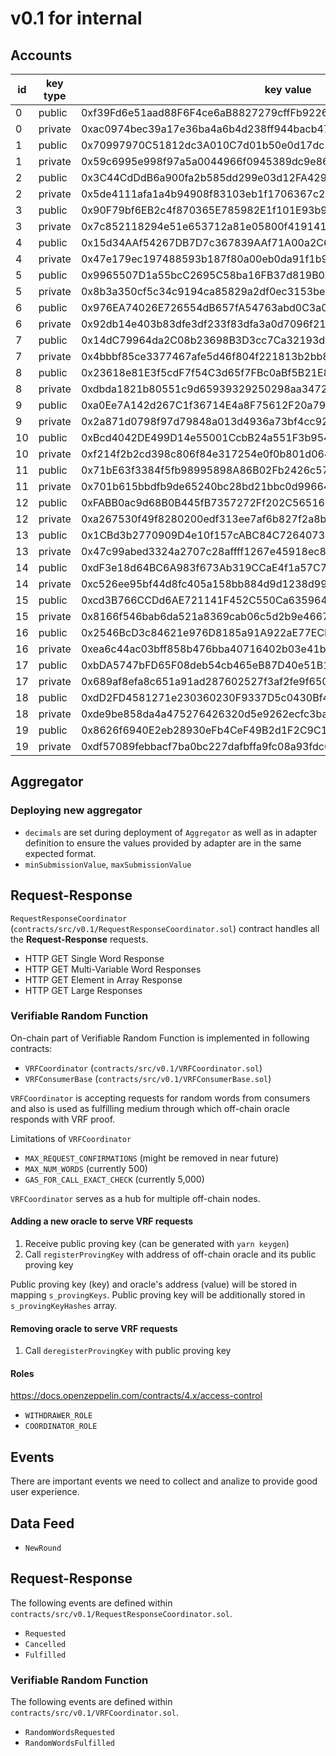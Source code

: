 # v0.1 for internal

## Accounts

| id | key type | key value                                                          | use         |
|----|----------|--------------------------------------------------------------------|-------------|
| 0  | public   | 0xf39Fd6e51aad88F6F4ce6aB8827279cffFb92266                         | deployer    |
| 0  | private  | 0xac0974bec39a17e36ba4a6b4d238ff944bacb478cbed5efcae784d7bf4f2ff80 |             |
| 1  | public   | 0x70997970C51812dc3A010C7d01b50e0d17dc79C8                         | consumer    |
| 1  | private  | 0x59c6995e998f97a5a0044966f0945389dc9e86dae88c7a8412f4603b6b78690d |             |
| 2  | public   | 0x3C44CdDdB6a900fa2b585dd299e03d12FA4293BC                         | feedOracle0 |
| 2  | private  | 0x5de4111afa1a4b94908f83103eb1f1706367c2e68ca870fc3fb9a804cdab365a |             |
| 3  | public   | 0x90F79bf6EB2c4f870365E785982E1f101E93b906                         | feedOracle1 |
| 3  | private  | 0x7c852118294e51e653712a81e05800f419141751be58f605c371e15141b007a6 |             |
| 4  | public   | 0x15d34AAf54267DB7D7c367839AAf71A00a2C6A65                         | feedOracle2 |
| 4  | private  | 0x47e179ec197488593b187f80a00eb0da91f1b9d0b13f8733639f19c30a34926a |             |
| 5  | public   | 0x9965507D1a55bcC2695C58ba16FB37d819B0A4dc                         |             |
| 5  | private  | 0x8b3a350cf5c34c9194ca85829a2df0ec3153be0318b5e2d3348e872092edffba |             |
| 6  | public   | 0x976EA74026E726554dB657fA54763abd0C3a0aa9                         |             |
| 6  | private  | 0x92db14e403b83dfe3df233f83dfa3a0d7096f21ca9b0d6d6b8d88b2b4ec1564e |             |
| 7  | public   | 0x14dC79964da2C08b23698B3D3cc7Ca32193d9955                         |             |
| 7  | private  | 0x4bbbf85ce3377467afe5d46f804f221813b2bb87f24d81f60f1fcdbf7cbf4356 |             |
| 8  | public   | 0x23618e81E3f5cdF7f54C3d65f7FBc0aBf5B21E8f                         |             |
| 8  | private  | 0xdbda1821b80551c9d65939329250298aa3472ba22feea921c0cf5d620ea67b97 |             |
| 9  | public   | 0xa0Ee7A142d267C1f36714E4a8F75612F20a79720                         |             |
| 9  | private  | 0x2a871d0798f97d79848a013d4936a73bf4cc922c825d33c1cf7073dff6d409c6 |             |
| 10 | public   | 0xBcd4042DE499D14e55001CcbB24a551F3b954096                         |             |
| 10 | private  | 0xf214f2b2cd398c806f84e317254e0f0b801d0643303237d97a22a48e01628897 |             |
| 11 | public   | 0x71bE63f3384f5fb98995898A86B02Fb2426c5788                         |             |
| 11 | private  | 0x701b615bbdfb9de65240bc28bd21bbc0d996645a3dd57e7b12bc2bdf6f192c82 |             |
| 12 | public   | 0xFABB0ac9d68B0B445fB7357272Ff202C5651694a                         |             |
| 12 | private  | 0xa267530f49f8280200edf313ee7af6b827f2a8bce2897751d06a843f644967b1 |             |
| 13 | public   | 0x1CBd3b2770909D4e10f157cABC84C7264073C9Ec                         |             |
| 13 | private  | 0x47c99abed3324a2707c28affff1267e45918ec8c3f20b8aa892e8b065d2942dd |             |
| 14 | public   | 0xdF3e18d64BC6A983f673Ab319CCaE4f1a57C7097                         |             |
| 14 | private  | 0xc526ee95bf44d8fc405a158bb884d9d1238d99f0612e9f33d006bb0789009aaa |             |
| 15 | public   | 0xcd3B766CCDd6AE721141F452C550Ca635964ce71                         |             |
| 15 | private  | 0x8166f546bab6da521a8369cab06c5d2b9e46670292d85c875ee9ec20e84ffb61 |             |
| 16 | public   | 0x2546BcD3c84621e976D8185a91A922aE77ECEc30                         |             |
| 16 | private  | 0xea6c44ac03bff858b476bba40716402b03e41b8e97e276d1baec7c37d42484a0 |             |
| 17 | public   | 0xbDA5747bFD65F08deb54cb465eB87D40e51B197E                         |             |
| 17 | private  | 0x689af8efa8c651a91ad287602527f3af2fe9f6501a7ac4b061667b5a93e037fd |             |
| 18 | public   | 0xdD2FD4581271e230360230F9337D5c0430Bf44C0                         |             |
| 18 | private  | 0xde9be858da4a475276426320d5e9262ecfc3ba460bfac56360bfa6c4c28b4ee0 |             |
| 19 | public   | 0x8626f6940E2eb28930eFb4CeF49B2d1F2C9C1199                         |             |
| 19 | private  | 0xdf57089febbacf7ba0bc227dafbffa9fc08a93fdc68e1e42411a14efcf23656e |             |

## Aggregator

### Deploying new aggregator

* `decimals` are set during deployment of `Aggregator` as well as in adapter definition to ensure the values provided by adapter are in the same expected format.
* `minSubmissionValue`, `maxSubmissionValue`

## Request-Response

`RequestResponseCoordinator` (`contracts/src/v0.1/RequestResponseCoordinator.sol`) contract handles all the **Request-Response** requests.

* HTTP GET Single Word Response
* HTTP GET Multi-Variable Word Responses
* HTTP GET Element in Array Response
* HTTP GET Large Responses

### Verifiable Random Function

On-chain part of Verifiable Random Function is implemented in following contracts:

* `VRFCoordinator` (`contracts/src/v0.1/VRFCoordinator.sol`)
* `VRFConsumerBase` (`contracts/src/v0.1/VRFConsumerBase.sol`)

`VRFCoordinator` is accepting requests for random words from consumers and also is used as fulfilling medium through which off-chain oracle responds with VRF proof.

Limitations of `VRFCoordinator`

* `MAX_REQUEST_CONFIRMATIONS` (might be removed in near future)
* `MAX_NUM_WORDS` (currently 500)
* `GAS_FOR_CALL_EXACT_CHECK` (currently 5,000)

`VRFCoordinator` serves as a hub for multiple off-chain nodes.

#### Adding a new oracle to serve VRF requests

1. Receive public proving key (can be generated with `yarn keygen`)
2. Call `registerProvingKey` with address of off-chain oracle and its public proving key

Public proving key (key) and oracle's address (value) will be stored in mapping `s_provingKeys`.
Public proving key will be additionally stored in `s_provingKeyHashes` array.

#### Removing oracle to serve VRF requests

1. Call `deregisterProvingKey` with public proving key

#### Roles

https://docs.openzeppelin.com/contracts/4.x/access-control

* `WITHDRAWER_ROLE`
* `COORDINATOR_ROLE`

## Events

There are important events we need to collect and analize to provide good user experience.

## Data Feed

* `NewRound`

## Request-Response

The following events are defined within `contracts/src/v0.1/RequestResponseCoordinator.sol`.

* `Requested`
* `Cancelled`
* `Fulfilled`

### Verifiable Random Function

The following events are defined within `contracts/src/v0.1/VRFCoordinator.sol`.

* `RandomWordsRequested`
* `RandomWordsFulfilled`
